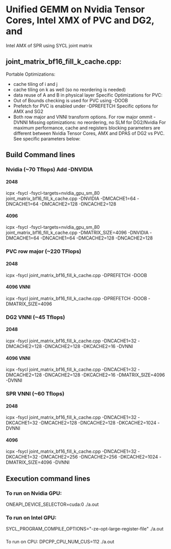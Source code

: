 # Unified GEMM on Nvidia Tensor Cores, Intel XMX of PVC and DG2, and
  Intel AMX of SPR  using SYCL joint matrix

## joint_matrix_bf16_fill_k_cache.cpp:
Portable Optimizations:
 - cache tiling of i and j
 - cache tiling on k as well (so no reordering is needed)
 - data reuse of A and B in physical layer
Specific Optimizations for PVC:
 - Out of Bounds checking is used for PVC using -DOOB
 - Prefetch for PVC is enabled under -DPREFETCH
Specific options for AMX and SG2
 - Both row major and VNNI transform options. For row major ommit -DVNNI
Missing optimizations: no reordering, no SLM for DG2/Nvidia
For maximum performance, cache and registers blocking parameters are
different between Nvidia Tensor Cores, AMX and DPAS of DG2 vs PVC. See
specific parameters below:


## Build Command lines

### Nvidia (~70 Tflops) Add  -DNVIDIA
#### 2048
icpx -fsycl -fsycl-targets=nvidia_gpu_sm_80 joint_matrix_bf16_fill_k_cache.cpp  -DNVIDIA -DMCACHE1=64 -DNCACHE1=64 -DMCACHE2=128 -DNCACHE2=128

#### 4096 
icpx -fsycl -fsycl-targets=nvidia_gpu_sm_80 joint_matrix_bf16_fill_k_cache.cpp -DMATRIX_SIZE=4096  -DNVIDIA -DMCACHE1=64 -DNCACHE1=64 -DMCACHE2=128 -DNCACHE2=128

### PVC row major (~220 TFlops)
#### 2048
icpx -fsycl joint_matrix_bf16_fill_k_cache.cpp -DPREFETCH -DOOB

#### 4096 VNNI
icpx -fsycl joint_matrix_bf16_fill_k_cache.cpp -DPREFETCH -DOOB -DMATRIX_SIZE=4096 

### DG2 VNNI (~45 Tflops)
#### 2048
icpx -fsycl joint_matrix_bf16_fill_k_cache.cpp -DNCACHE1=32 -DMCACHE2=128 -DNCACHE2=128 -DKCACHE2=16 -DVNNI
#### 4096 VNNI
icpx -fsycl joint_matrix_bf16_fill_k_cache.cpp -DNCACHE1=32 -DMCACHE2=128 -DNCACHE2=128 -DKCACHE2=16 -DMATRIX_SIZE=4096 -DVNNI

### SPR VNNI (~60 Tflops)
#### 2048
icpx -fsycl joint_matrix_bf16_fill_k_cache.cpp -DNCACHE1=32 -DKCACHE1=32 -DMCACHE2=128 -DNCACHE2=128 -DKCACHE2=1024 -DVNNI
#### 4096
icpx -fsycl joint_matrix_bf16_fill_k_cache.cpp -DNCACHE1=32 -DKCACHE1=32 -DMCACHE2=256 -DNCACHE2=256 -DKCACHE2=1024 -DMATRIX_SIZE=4096 -DVNNI

## Execution command lines
### To run on Nvidia GPU:
ONEAPI_DEVICE_SELECTOR=cuda:0  ./a.out

### To run on Intel GPU:
SYCL_PROGRAM_COMPILE_OPTIONS="-ze-opt-large-register-file" ./a.out
###
To run on CPU:
DPCPP_CPU_NUM_CUS=112 ./a.out